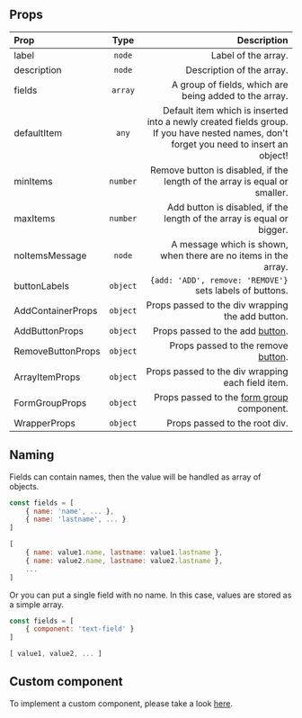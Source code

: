 ## Props

|Prop|Type|Description|
|:---|:--:|----------:|
|label|`node`|Label of the array.|
|description|`node`|Description of the array.|
|fields|`array`|A group of fields, which are being added to the array.|
|defaultItem|`any`|Default item which is inserted into a newly created fields group. If you have nested names, don't forget you need to insert an object!|
|minItems|`number`|Remove button is disabled, if the length of the array is equal or smaller.|
|maxItems|`number`|Add button is disabled, if the length of the array is equal or bigger.|
|noItemsMessage|`node`|A message which is shown, when there are no items in the array.|
|buttonLabels|`object`|`{add: 'ADD', remove: 'REMOVE'}` sets labels of buttons.|
|AddContainerProps|`object`|Props passed to the div wrapping the add button.|
|AddButtonProps|`object`|Props passed to the add [button](https://react.carbondesignsystem.com/?path=/docs/button--default).|
|RemoveButtonProps|`object`|Props passed to the remove [button](https://react.carbondesignsystem.com/?path=/docs/button--default).|
|ArrayItemProps|`object`|Props passed to the div wrapping each field item.|
|FormGroupProps|`object`|Props passed to the [form group](https://react.carbondesignsystem.com/?path=/docs/form--default) component.|
|WrapperProps|`object`|Props passed to the root div.|

## Naming

Fields can contain names, then the value will be handled as array of objects.

```jsx
const fields = [
    { name: 'name', ... },
    { name: 'lastname', ... }
]

[
    { name: value1.name, lastname: value1.lastname },
    { name: value2.name, lastname: value2.lastname },
    ...
]
```

Or you can put a single field with no name. In this case, values are stored as a simple array.

```jsx
const fields = [
    { component: 'text-field' }
]

[ value1, value2, ... ]
```

## Custom component

To implement a custom component, please take a look [here](/components/field-array).
